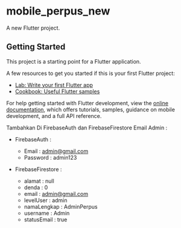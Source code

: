 # mobile_perpus_new

A new Flutter project.

## Getting Started

This project is a starting point for a Flutter application.

A few resources to get you started if this is your first Flutter project:

- [Lab: Write your first Flutter app](https://docs.flutter.dev/get-started/codelab)
- [Cookbook: Useful Flutter samples](https://docs.flutter.dev/cookbook)

For help getting started with Flutter development, view the
[online documentation](https://docs.flutter.dev/), which offers tutorials,
samples, guidance on mobile development, and a full API reference.


Tambahkan Di FirebaseAuth dan FirebaseFirestore Email Admin : 

- FirebaseAuth : 
    - Email       : admin@gmail.com
    - Password    : admin123

- FirebaseFirestore : 
    - alamat      : null
    - denda       : 0
    - email       : admin@gmail.com
    - levelUser   : admin
    - namaLengkap : AdminPerpus
    - username    : Admin
    - statusEmail : true
